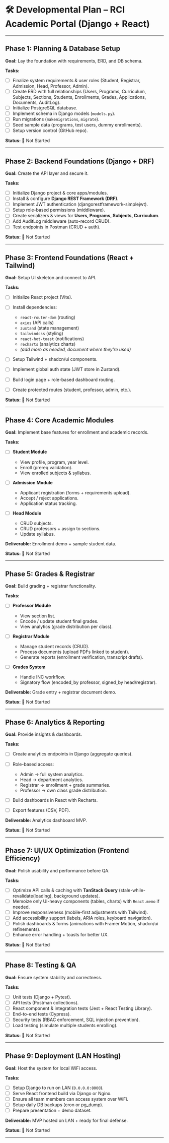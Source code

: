 # 🛠 Developmental Plan – RCI Academic Portal (Django + React)

---

## **Phase 1: Planning & Database Setup**

**Goal:** Lay the foundation with requirements, ERD, and DB schema.

**Tasks:**

- [ ] Finalize system requirements & user roles (Student, Registrar, Admission, Head, Professor, Admin).
- [ ] Create ERD with full relationships (Users, Programs, Curriculum, Subjects, Sections, Students, Enrollments, Grades, Applications, Documents, AuditLog).
- [ ] Initialize PostgreSQL database.
- [ ] Implement schema in Django models (`models.py`).
- [ ] Run migrations (`makemigrations`, `migrate`).
- [ ] Seed sample data (programs, test users, dummy enrollments).
- [ ] Setup version control (GitHub repo).

**Status:** 🚧 Not Started

---

## **Phase 2: Backend Foundations (Django + DRF)**

**Goal:** Create the API layer and secure it.

**Tasks:**

- [ ] Initialize Django project & core apps/modules.
- [ ] Install & configure **Django REST Framework (DRF)**.
- [ ] Implement JWT authentication (djangorestframework-simplejwt).
- [ ] Setup role-based permissions (middleware).
- [ ] Create serializers & views for **Users, Programs, Subjects, Curriculum**.
- [ ] Add AuditLog middleware (auto-record CRUD).
- [ ] Test endpoints in Postman (CRUD + auth).

**Status:** 🚧 Not Started

---

## **Phase 3: Frontend Foundations (React + Tailwind)**

**Goal:** Setup UI skeleton and connect to API.

**Tasks:**

- [ ] Initialize React project (Vite).
- [ ] Install dependencies:

  - `react-router-dom` (routing)
  - `axios` (API calls)
  - `zustand` (state management)
  - `tailwindcss` (styling)
  - `react-hot-toast` (notifications)
  - `recharts` (analytics charts)
  - _(add more as needed, document where they’re used)_

- [ ] Setup Tailwind + shadcn/ui components.
- [ ] Implement global auth state (JWT store in Zustand).
- [ ] Build login page + role-based dashboard routing.
- [ ] Create protected routes (student, professor, admin, etc.).

**Status:** 🚧 Not Started

---

## **Phase 4: Core Academic Modules**

**Goal:** Implement base features for enrollment and academic records.

**Tasks:**

- [ ] **Student Module**

  - View profile, program, year level.
  - Enroll (prereq validation).
  - View enrolled subjects & syllabus.

- [ ] **Admission Module**

  - Applicant registration (forms + requirements upload).
  - Accept / reject applications.
  - Application status tracking.

- [ ] **Head Module**

  - CRUD subjects.
  - CRUD professors + assign to sections.
  - Update syllabus.

**Deliverable:** Enrollment demo + sample student data.

**Status:** 🚧 Not Started

---

## **Phase 5: Grades & Registrar**

**Goal:** Build grading + registrar functionality.

**Tasks:**

- [ ] **Professor Module**

  - View section list.
  - Encode / update student final grades.
  - View analytics (grade distribution per class).

- [ ] **Registrar Module**

  - Manage student records (CRUD).
  - Process documents (upload PDFs linked to student).
  - Generate reports (enrollment verification, transcript drafts).

- [ ] **Grades System**

  - Handle INC workflow.
  - Signatory flow (encoded_by professor, signed_by head/registrar).

**Deliverable:** Grade entry + registrar document demo.

**Status:** 🚧 Not Started

---

## **Phase 6: Analytics & Reporting**

**Goal:** Provide insights & dashboards.

**Tasks:**

- [ ] Create analytics endpoints in Django (aggregate queries).
- [ ] Role-based access:

  - Admin → full system analytics.
  - Head → department analytics.
  - Registrar → enrollment + grade summaries.
  - Professor → own class grade distribution.

- [ ] Build dashboards in React with Recharts.
- [ ] Export features (CSV, PDF).

**Deliverable:** Analytics dashboard MVP.

**Status:** 🚧 Not Started

---

## **Phase 7: UI/UX Optimization (Frontend Efficiency)**

**Goal:** Polish usability and performance before QA.

**Tasks:**

- [ ] Optimize API calls & caching with **TanStack Query** (stale-while-revalidate(loading), background updates).
- [ ] Memoize only UI-heavy components (tables, charts) with `React.memo` if needed.
- [ ] Improve responsiveness (mobile-first adjustments with Tailwind).
- [ ] Add accessibility support (labels, ARIA roles, keyboard navigation).
- [ ] Polish dashboards & forms (animations with Framer Motion, shadcn/ui refinements).
- [ ] Enhance error handling + toasts for better UX.

**Status:** 🚧 Not Started

---

## **Phase 8: Testing & QA**

**Goal:** Ensure system stability and correctness.

**Tasks:**

- [ ] Unit tests (Django + Pytest).
- [ ] API tests (Postman collections).
- [ ] React component & integration tests (Jest + React Testing Library).
- [ ] End-to-end tests (Cypress).
- [ ] Security tests (RBAC enforcement, SQL injection prevention).
- [ ] Load testing (simulate multiple students enrolling).

**Status:** 🚧 Not Started

---

## **Phase 9: Deployment (LAN Hosting)**

**Goal:** Host the system for local WiFi access.

**Tasks:**

- [ ] Setup Django to run on LAN (`0.0.0.0:8000`).
- [ ] Serve React frontend build via Django or Nginx.
- [ ] Ensure all team members can access system over WiFi.
- [ ] Setup daily DB backups (cron or pg_dump).
- [ ] Prepare presentation + demo dataset.

**Deliverable:** MVP hosted on LAN + ready for final defense.

**Status:** 🚧 Not Started

---
